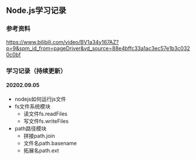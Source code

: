 ## Node.js学习记录

### 参考资料 
https://www.bilibili.com/video/BV1a34y167AZ?p=9&spm_id_from=pageDriver&vd_source=88e4bffc33a1ac3ec57e1b3c0320c0bf

### 学习记录（持续更新）

#### 20202.09.05
- nodejs如何运行js文件
- fs文件系统模块
  - 读文件fs.readFiles
  - 写文件fs.writeFiles
- path路径模块
  - 拼接path.join
  - 文件名path.basename
  - 拓展名path.ext